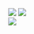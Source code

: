 <!--## Hi there 👋-->
<div>
  <img src="https://github-readme-stats.vercel.app/api?username=aho4ahoaho&count_private=true&show_icons=true&theme=radical"/>
  <img align="top" src="https://github-readme-stats.vercel.app/api/top-langs/?username=aho4ahoaho&theme=radical&layout=compact"/>
</div>
<img src="https://github-profile-trophy.vercel.app/?username=aho4ahoaho" />


<!--
**aho4ahoaho/aho4ahoaho** is a ✨ _special_ ✨ repository because its `README.md` (this file) appears on your GitHub profile.

Here are some ideas to get you started:

- 🔭 I’m currently working on ...
- 🌱 I’m currently learning ...
- 👯 I’m looking to collaborate on ...
- 🤔 I’m looking for help with ...
- 💬 Ask me about ...
- 📫 How to reach me: ...
- 😄 Pronouns: ...
- ⚡ Fun fact: ...
-->

